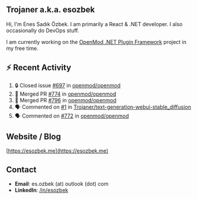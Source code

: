 ##  Trojaner a.k.a. esozbek
Hi, I'm Enes Sadık Özbek. I am primarily a React & .NET developer. I also occasionally do DevOps stuff.

I am currently working on the [OpenMod .NET Plugin Framework](https://github.com/openmod/openmod) project in my free time. 

## :zap: Recent Activity

<!--START_SECTION:activity-->
1. 🔒 Closed issue [#697](https://github.com/openmod/openmod/issues/697) in [openmod/openmod](https://github.com/openmod/openmod)
2. 🎉 Merged PR [#774](https://github.com/openmod/openmod/pull/774) in [openmod/openmod](https://github.com/openmod/openmod)
3. 🎉 Merged PR [#796](https://github.com/openmod/openmod/pull/796) in [openmod/openmod](https://github.com/openmod/openmod)
4. 🗣 Commented on [#1](https://github.com/Trojaner/text-generation-webui-stable_diffusion/issues/1#issuecomment-1817233410) in [Trojaner/text-generation-webui-stable_diffusion](https://github.com/Trojaner/text-generation-webui-stable_diffusion)
5. 🗣 Commented on [#772](https://github.com/openmod/openmod/pull/772#issuecomment-1816316708) in [openmod/openmod](https://github.com/openmod/openmod)
<!--END_SECTION:activity-->

## Website / Blog
[https://esozbek.me](https://esozbek.me)

## Contact
- **Email**: es.ozbek (at) outlook (dot) com
- **LinkedIn**: [/in/esozbek](https://linkedin.com/in/esozbek)

